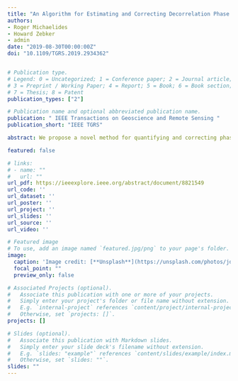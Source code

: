 ```yaml
---
title: "An Algorithm for Estimating and Correcting Decorrelation Phase From InSAR Data Using Closure Phase Triplets"
authors:
- Roger Michaelides
- Howard Zebker
- admin
date: "2019-08-30T00:00:00Z"
doi: "10.1109/TGRS.2019.2934362"


# Publication type.
# Legend: 0 = Uncategorized; 1 = Conference paper; 2 = Journal article;
# 3 = Preprint / Working Paper; 4 = Report; 5 = Book; 6 = Book section;
# 7 = Thesis; 8 = Patent
publication_types: ["2"]

# Publication name and optional abbreviated publication name.
publication: " IEEE Transactions on Geoscience and Remote Sensing "
publication_short: "IEEE TGRS"

abstract: We propose a novel method for quantifying and correcting phase errors in interferometric synthetic aperture radar (InSAR) data associated with signal decorrelation. This proposed method relates the observed phase nonclosure (referred to as the closure phase) of triplet combinations of any three individual SAR scenes to the decorrelative phase signal in individual interferograms (pairs of SAR scenes). A singular value decomposition (SVD) method is applied to solve the minimum-norm least-squares best fitting estimate of the decorrelation phase for any arbitrary collection of SAR images. This decorrelative phase is then removed from individual interferograms; these corrected interferograms can then be used with existing InSAR time-series analysis algorithms. We demonstrate this method on the Advanced Land Observation Satellite Phased Array type L-band Synthetic Aperture Radar (ALOS PALSAR) scenes of a groundwater pumping subsidence feature in the Central Valley of California and briefly discuss potential future applications of this algorithm to study a variety of environmental and surface physical processes that contribute to InSAR signal decorrelation.

featured: false

# links:
# - name: ""
#   url: ""
url_pdf: https://ieeexplore.ieee.org/abstract/document/8821549
url_code: ''
url_dataset: ''
url_poster: ''
url_project: ''
url_slides: ''
url_source: ''
url_video: ''

# Featured image
# To use, add an image named `featured.jpg/png` to your page's folder. 
image:
  caption: 'Image credit: [**Unsplash**](https://unsplash.com/photos/jdD8gXaTZsc)'
  focal_point: ""
  preview_only: false

# Associated Projects (optional).
#   Associate this publication with one or more of your projects.
#   Simply enter your project's folder or file name without extension.
#   E.g. `internal-project` references `content/project/internal-project/index.md`.
#   Otherwise, set `projects: []`.
projects: []

# Slides (optional).
#   Associate this publication with Markdown slides.
#   Simply enter your slide deck's filename without extension.
#   E.g. `slides: "example"` references `content/slides/example/index.md`.
#   Otherwise, set `slides: ""`.
slides: ""
---
```

